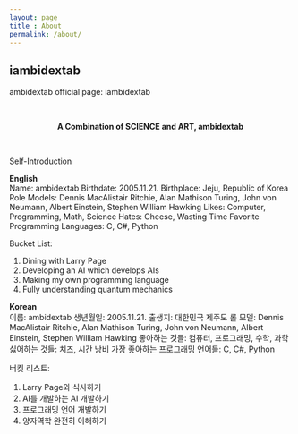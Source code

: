 ```yaml
---
layout: page
title : About
permalink: /about/
---
```


<h2>iambidextab</h2>
<p>ambidextab official page: iambidextab</p>
<br>
<center><p ><strong><span class="manual">A Combination of SCIENCE and ART,</span> ambidextab</strong></p></center>
<br>
<p>Self-Introduction</p>
<div class="manual-post">
  <div class="manual manual-title">
  <strong>English</strong>
  </div>
Name: ambidextab  
Birthdate: 2005.11.21.  
Birthplace: Jeju, Republic of Korea  
Role Models: Dennis MacAlistair Ritchie, Alan Mathison Turing, John von Neumann, Albert Einstein, Stephen William Hawking  
Likes: Computer, Programming, Math, Science  
Hates: Cheese, Wasting Time  
Favorite Programming Languages: C, C#, Python  

Bucket List:
1. Dining with Larry Page
2. Developing an AI which develops AIs
3. Making my own programming language
4. Fully understanding quantum mechanics
</div>

<div class="manual-post">
  <div class="manual manual-title">
  <strong>Korean</strong>
  </div>
이름: ambidextab  
생년월일: 2005.11.21.  
출생지: 대한민국 제주도  
롤 모델: Dennis MacAlistair Ritchie, Alan Mathison Turing, John von Neumann, Albert Einstein, Stephen William Hawking  
좋아하는 것들: 컴퓨터, 프로그래밍, 수학, 과학  
싫어하는 것들: 치즈, 시간 낭비  
가장 좋아하는 프로그래밍 언어들: C, C#, Python  

버킷 리스트:
1. Larry Page와 식사하기
2. AI를 개발하는 AI 개발하기
3. 프로그래밍 언어 개발하기
4. 양자역학 완전히 이해하기
</div>

